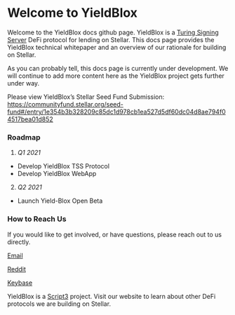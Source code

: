 # Welcome to YieldBlox
Welcome to the YieldBlox docs github page. YieldBlox is a [Turing Signing Server](https://tss.stellar.org/) DeFi protocol for lending on Stellar. This docs page provides the YieldBlox technical whitepaper and an overview of our rationale for building on Stellar.

As you can probably tell, this docs page is currently under development. We will continue to add more content here as the YieldBlox project gets further under way.

Please view YieldBlox’s Stellar Seed Fund Submission: https://communityfund.stellar.org/seed-fund#/entry/1e354b3b328209c85dc1d978cb1ea527d5df60dc04d8ae794f04517bea01d852
### Roadmap
 1. *Q1 2021*
   - Develop YieldBlox TSS Protocol
   - Develop YieldBlox WebApp
 2. *Q2 2021*
   - Launch Yield-Blox Open Beta

### How to Reach Us

If you would like to get involved, or have questions, please reach out to us directly.

[Email](https://www.yieldblox.com/contact)

[Reddit](https://www.reddit.com/r/yieldblox)

[Keybase](https://keybase.io/team/yieldblox)  

YieldBlox is a [Script3](https://www.script3.io/) project. Visit our website to learn about other DeFi protocols we are building on Stellar.

